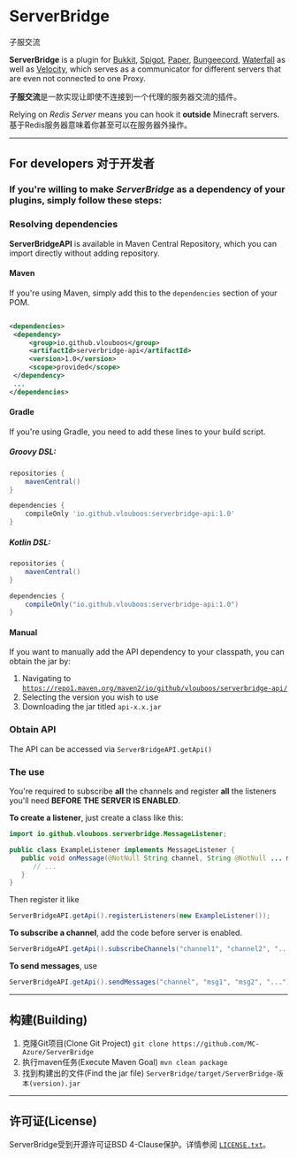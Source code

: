 # ServerBridge

子服交流

**ServerBridge** is a plugin for [Bukkit](https://bukkit.org/), [Spigot](https://www.spigotmc.org/), [Paper](https://papermc.io/software/paper), [Bungeecord](https://www.spigotmc.org/), [Waterfall](https://papermc.io/software/waterfall) as well as [Velocity](https://papermc.io/software/velocity), which serves as a communicator for different servers that are
even not connected to one Proxy.

**子服交流**是一款实现让即使不连接到一个代理的服务器交流的插件。

Relying on *Redis Server* means you can hook it **outside** Minecraft servers.
基于Redis服务器意味着你甚至可以在服务器外操作。
____

## For developers 对于开发者

### If you're willing to make *ServerBridge* as a dependency of your plugins, simply follow these steps:

### Resolving dependencies

**ServerBridgeAPI** is available in Maven Central Repository, which you can import directly without adding repository.

#### Maven

If you're using Maven, simply add this to the `dependencies` section of your POM.

   ```xml

<dependencies>
    <dependency>
        <group>io.github.vlouboos</group>
        <artifactId>serverbridge-api</artifactId>
        <version>1.0</version>
        <scope>provided</scope>
    </dependency>
    ...
</dependencies>
   ```

#### Gradle

If you're using Gradle, you need to add these lines to your build script.

##### Groovy DSL:

```gradle
repositories {
    mavenCentral()
}

dependencies {
    compileOnly 'io.github.vlouboos:serverbridge-api:1.0'
}
```

##### Kotlin DSL:

```gradle
repositories {
    mavenCentral()
}

dependencies {
    compileOnly("io.github.vlouboos:serverbridge-api:1.0")
}
```

#### Manual

If you want to manually add the API dependency to your classpath, you can obtain the jar by:

1. Navigating to [
   `https://repo1.maven.org/maven2/io/github/vlouboos/serverbridge-api/`](https://repo1.maven.org/maven2/io/github/vlouboos/serverbridge-api/)
2. Selecting the version you wish to use
3. Downloading the jar titled `api-x.x.jar`

### Obtain API

The API can be accessed via `ServerBridgeAPI.getApi()`

### The use

You're required to subscribe **all** the channels and register **all** the listeners you'll need **BEFORE THE SERVER IS ENABLED**.

**To create a listener**, just create a class like this:
```java
import io.github.vlouboos.serverbridge.MessageListener;

public class ExampleListener implements MessageListener {
   public void onMessage(@NotNull String channel, String @NotNull ... messages) {
      // ...
   }
}
```

Then register it like
```java
ServerBridgeAPI.getApi().registerListeners(new ExampleListener());
```

**To subscribe a channel**, add the code before server is enabled.
```java
ServerBridgeAPI.getApi().subscribeChannels("channel1", "channel2", "...");
```

**To send messages**, use
```java
ServerBridgeAPI.getApi().sendMessages("channel", "msg1", "msg2", "...");
```
____

## 构建(Building)

1. 克隆Git项目(Clone Git Project) ```git clone https://github.com/MC-Azure/ServerBridge```
2. 执行maven任务(Execute Maven Goal) ```mvn clean package```
3. 找到构建出的文件(Find the jar file) `ServerBridge/target/ServerBridge-版本(version).jar`

____

## 许可证(License)

ServerBridge受到开源许可证BSD 4-Clause保护。详情参阅 [
`LICENSE.txt`](https://https://github.com/MC-Azure/ServerBridge/blob/master/LICENSE.txt)。
